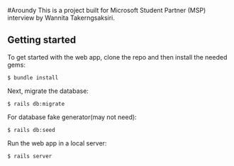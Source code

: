 #Aroundy
This is a project built for Microsoft Student Partner (MSP) interview by Wannita Takerngsaksiri. 

## Getting started

To get started with the web app, clone the repo and then install the needed gems:

```
$ bundle install
```

Next, migrate the database:

```
$ rails db:migrate
```

For database fake generator(may not need):

```
$ rails db:seed
```

Run the web app in a local server:

```
$ rails server
```


